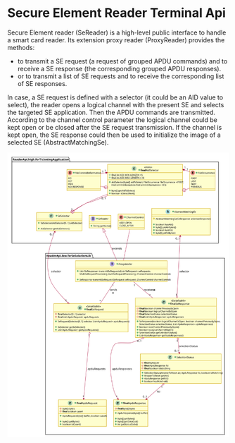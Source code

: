 # Secure Element Reader Terminal Api

Secure Element reader (SeReader) is a high-level public interface to handle a smart card reader. Its extension proxy reader (ProxyReader) provides the methods:

 - to transmit a SE request (a request of grouped APDU commands) and to receive a SE response (the corresponding grouped APDU responses).
 - or to transmit a list of SE requests and to receive the corresponding list of SE responses.

In case, a SE request is defined with a selector (it could be an AID value to select), the reader opens a logical channel with the present SE and selects the targeted SE application. Then the APDU commands are transmitted.
According to the channel control parameter the logical channel could be kept open or be closed after the SE request transmission.
If the channel is kept open, the SE response could then be used to initialize the image of a selected SE (AbstractMatchingSe).

![Global Architecture](img/SeReaderTerminal_ApduApi_ClassDiag_Transmission_ReaderMessage.svg)
